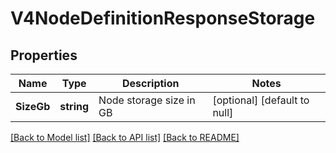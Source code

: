 # V4NodeDefinitionResponseStorage

## Properties
Name | Type | Description | Notes
------------ | ------------- | ------------- | -------------
**SizeGb** | **string** | Node storage size in GB | [optional] [default to null]

[[Back to Model list]](../README.md#documentation-for-models) [[Back to API list]](../README.md#documentation-for-api-endpoints) [[Back to README]](../README.md)


